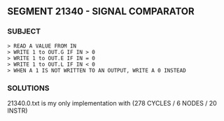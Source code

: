 ## SEGMENT 21340 - SIGNAL COMPARATOR

### SUBJECT

```
> READ A VALUE FROM IN
> WRITE 1 to OUT.G IF IN > 0
> WRITE 1 to OUT.E IF IN = 0
> WRITE 1 to OUT.L IF IN < 0
> WHEN A 1 IS NOT WRITTEN TO AN OUTPUT, WRITE A 0 INSTEAD
```

### SOLUTIONS

21340.0.txt is my only implementation with (278 CYCLES / 6 NODES / 20 INSTR)
